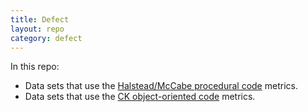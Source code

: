 ```yaml
---
title: Defect
layout: repo
category: defect
---
```


In this repo:

+ Data sets that use the 
  [Halstead/McCabe procedural code]({{site.url}}/repo/defect/mccabehalsted/index.html) metrics.
+ Data sets that use the [CK object-oriented  code]({{site.url}}/repo/defect/ck/index.html) metrics.
